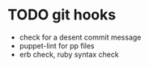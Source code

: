 TODO git hooks
==============

- check for a desent commit message
- puppet-lint for pp files
- erb check, ruby syntax check
